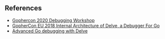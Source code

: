 
## References

- [Gophercon 2020 Debugging Workshop][01]
- [GopherCon EU 2018 Internal Architecture of Delve, a Debugger For Go][02]
- [Advanced Go debugging with Delve][03]

[01]: https://github.com/jasonkeene/debugging-workshop
[02]: https://www.youtube.com/watch?v=IKnTr7Zms1k
[03]: https://www.youtube.com/watch?v=VBiFiguj52I